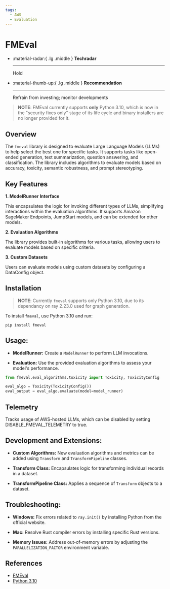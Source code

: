 ```yaml
---
tags:
  - AWS
  - Evaluation
---
```


# FMEval

<div class="grid cards" markdown>

-   :material-radar:{ .lg .middle } __Techradar__

    ---

    Hold

-   :material-thumb-up:{ .lg .middle } __Recommendation__

    ---

    Refrain from investing; monitor developments

</div>

> **NOTE**: FMEval currently supports **only** Python 3.10, which is now in the "security fixes only" stage of its life cycle and binary installers are no longer provided for it.

## Overview

The `fmeval` library is designed to evaluate Large Language Models (LLMs) to help select the best one for specific tasks. It supports tasks like open-ended generation, text summarization, question answering, and classification. The library includes algorithms to evaluate models based on accuracy, toxicity, semantic robustness, and prompt stereotyping.

## Key Features

**1. ModelRunner Interface**

This encapsulates the logic for invoking different types of LLMs, simplifying interactions within the evaluation algorithms. It supports Amazon SageMaker Endpoints, JumpStart models, and can be extended for other models.

**2. Evaluation Algorithms**

The library provides built-in algorithms for various tasks, allowing users to evaluate models based on specific criteria.

**3. Custom Datasets**

Users can evaluate models using custom datasets by configuring a DataConfig object.

## Installation

> **NOTE**: Currently `fmeval` supports only Python 3.10, due to its dependancy on ray 2.23.0 used for graph generation.

To install `fmeval`, use Python 3.10 and run:

```
pip install fmeval
```

## Usage:

- **ModelRunner:** Create a `ModelRunner` to perform LLM invocations.

- **Evaluation:** Use the provided evaluation algorithms to assess your model's performance.

```py title="Example" linenums="1"
from fmeval.eval_algorithms.toxicity import Toxicity, ToxicityConfig

eval_algo = Toxicity(ToxicityConfig())
eval_output = eval_algo.evaluate(model=model_runner)
```

## Telemetry

Tracks usage of AWS-hosted LLMs, which can be disabled by setting DISABLE_FMEVAL_TELEMETRY to true.

## Development and Extensions:

- **Custom Algorithms:** New evaluation algorithms and metrics can be added using `Transform` and `TransformPipeline` classes.

- **Transform Class:** Encapsulates logic for transforming individual records in a dataset.

- **TransformPipeline Class:** Applies a sequence of `Transform` objects to a dataset.

## Troubleshooting:

- **Windows:** Fix errors related to `ray.init()` by installing Python from the official website.

- **Mac:** Resolve Rust compiler errors by installing specific Rust versions.

- **Memory Issues:** Address out-of-memory errors by adjusting the `PARALLELIZATION_FACTOR` environment variable.

## References

- [FMEval](https://github.com/aws/fmeval/tree/main)
- [Python 3.10](https://www.python.org/downloads/release/python-31014/)